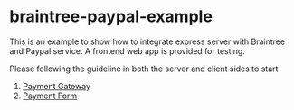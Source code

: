 # braintree-paypal-example
This is an example to show how to integrate express server with Braintree and Paypal service.
A frontend web app is provided for testing.


Please following the guideline in both the server and client sides to start
1. [Payment Gateway](./payment-gateway)
2. [Payment Form](./payment-form)
